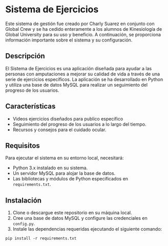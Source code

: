 # Sistema de Ejercicios

Este sistema de gestión fue creado por Charly Suarez en conjunto con Global Crew y se ha cedido enteramente a los alumnos de Kinesiología de Global University para su uso y beneficio. A continuación, se proporciona información importante sobre el sistema y su configuración.


## Descripción

El Sistema de Ejercicios  es una aplicación diseñada para ayudar a las personas con amputaciones a mejorar su calidad de vida a través de una serie de ejercicios específicos. La aplicación se ha desarrollado en Python y utiliza una base de datos MySQL para realizar un seguimiento del progreso de los usuarios.

## Características

- Videos ejercicios diseñados para publico especifico
- Seguimiento del progreso de los usuarios a lo largo del tiempo.
- Recursos y consejos para el cuidado ocular.

## Requisitos

Para ejecutar el sistema en su entorno local, necesitará:

- Python 3.x instalado en su sistema.
- Un servidor MySQL para alojar la base de datos.
- Las bibliotecas y módulos de Python especificados en `requirements.txt`.

## Instalación

1. Clone o descargue este repositorio en su máquina local.
2. Cree una base de datos MySQL y configure las credenciales en `config.py`.
3. Instale las dependencias requeridas ejecutando el siguiente comando:

```shell
pip install -r requirements.txt
